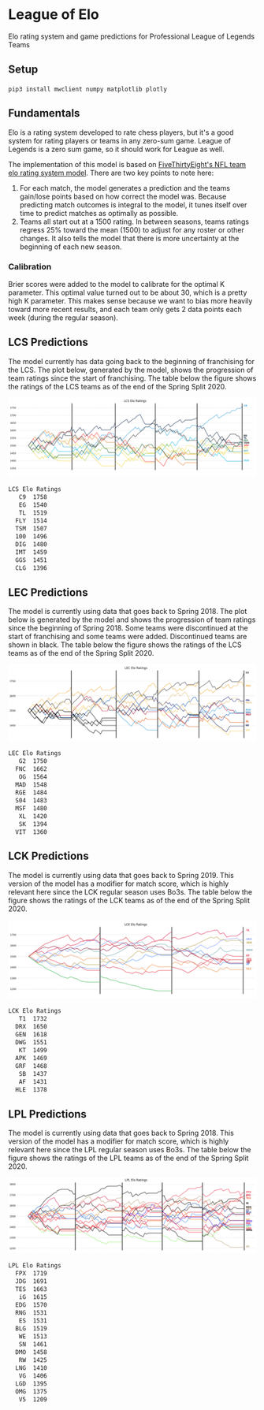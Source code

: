 # League of Elo

Elo rating system and game predictions for Professional League of Legends Teams

## Setup
`pip3 install mwclient numpy matplotlib plotly`

## Fundamentals

Elo is a rating system developed to rate chess players, but it's a good system for rating players or teams in any zero-sum game. League of Legends is a zero sum game, so it should work for League as well.

The implementation of this model is based on [FiveThirtyEight's NFL team elo rating system model](https://fivethirtyeight.com/methodology/how-our-nfl-predictions-work/). There are two key points to note here:
1. For each match, the model generates a prediction and the teams gain/lose points based on how correct the model was. Because predicting match outcomes is integral to the model, it tunes itself over time to predict matches as optimally as possible.
2. Teams all start out at a 1500 rating. In between seasons, teams ratings regress 25% toward the mean (1500) to adjust for any roster or other changes. It also tells the model that there is more uncertainty at the beginning of each new season.

### Calibration

Brier scores were added to the model to calibrate for the optimal K parameter. This optimal value turned out to be about 30, which is a pretty high K parameter. This makes sense because we want to bias more heavily toward more recent results, and each team only gets 2 data points each week (during the regular season).

## LCS Predictions

The model currently has data going back to the beginning of franchising for the LCS. The plot below, generated by the model, shows the progression of team ratings since the start of franchising. The table below the figure shows the ratings of the LCS teams as of the end of the Spring Split 2020.

![LCS Rating History](img/LCS_rating_history_2020_spring.png)

```
LCS Elo Ratings
   C9  1758
   EG  1540
   TL  1519
  FLY  1514
  TSM  1507
  100  1496
  DIG  1480
  IMT  1459
  GGS  1451
  CLG  1396
```

## LEC Predictions

The model is currently using data that goes back to Spring 2018. The plot below is generated by the model and shows the progression of team ratings since the beginning of Spring 2018. Some teams were discontinued at the start of franchising and some teams were added. Discontinued teams are shown in black. The table below the figure shows the ratings of the LCS teams as of the end of the Spring Split 2020.

![LEC Rating History](img/LEC_rating_history_2020_spring.png)

```
LEC Elo Ratings
   G2  1750
  FNC  1662
   OG  1564
  MAD  1548
  RGE  1484
  S04  1483
  MSF  1480
   XL  1420
   SK  1394
  VIT  1360
```

## LCK Predictions

The model is currently using data that goes back to Spring 2019. This version of the model has a modifier for match score, which is highly relevant here since the LCK regular season uses Bo3s. The table below the figure shows the ratings of the LCK teams as of the end of the Spring Split 2020.

![LCK Rating History](img/LCK_rating_history_2020_spring.png)

```
LCK Elo Ratings
   T1  1732
  DRX  1650
  GEN  1618
  DWG  1551
   KT  1499
  APK  1469
  GRF  1468
   SB  1437
   AF  1431
  HLE  1378
```

## LPL Predictions

The model is currently using data that goes back to Spring 2018. This version of the model has a modifier for match score, which is highly relevant here since the LPL regular season uses Bo3s. The table below the figure shows the ratings of the LPL teams as of the end of the Spring Split 2020.

![LPL Rating History](img/LPL_rating_history_2020_spring.png)

```
LPL Elo Ratings
  FPX  1719
  JDG  1691
  TES  1663
   iG  1615
  EDG  1570
  RNG  1531
   ES  1531
  BLG  1519
   WE  1513
   SN  1461
  DMO  1458
   RW  1425
  LNG  1410
   VG  1406
  LGD  1395
  OMG  1375
   V5  1209
```

